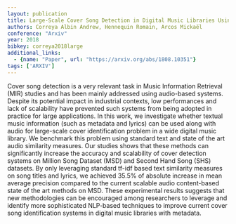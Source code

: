 ```yaml
---
layout: publication
title: Large-Scale Cover Song Detection in Digital Music Libraries Using Metadata, Lyrics and Audio Features
authors: Correya Albin Andrew, Hennequin Romain, Arcos Mickaël
conference: "Arxiv"
year: 2018
bibkey: correya2018large
additional_links:
  - {name: "Paper", url: "https://arxiv.org/abs/1808.10351"}
tags: ['ARXIV']
---
```

Cover song detection is a very relevant task in Music Information Retrieval (MIR) studies and has been mainly addressed using audio-based systems. Despite its potential impact in industrial contexts, low performances and lack of scalability have prevented such systems from being adopted in practice for large applications. In this work, we investigate whether textual music information (such as metadata and lyrics) can be used along with audio for large-scale cover identification problem in a wide digital music library. We benchmark this problem using standard text and state of the art audio similarity measures. Our studies shows that these methods can significantly increase the accuracy and scalability of cover detection systems on Million Song Dataset (MSD) and Second Hand Song (SHS) datasets. By only leveraging standard tf-idf based text similarity measures on song titles and lyrics, we achieved 35.5% of absolute increase in mean average precision compared to the current scalable audio content-based state of the art methods on MSD. These experimental results suggests that new methodologies can be encouraged among researchers to leverage and identify more sophisticated NLP-based techniques to improve current cover song identification systems in digital music libraries with metadata.
